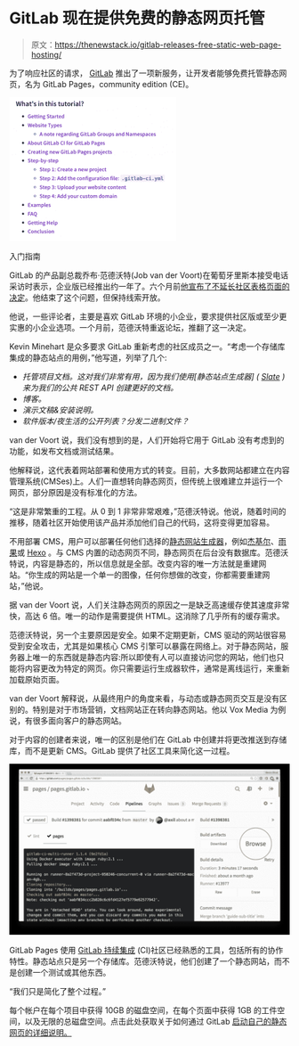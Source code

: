 # GitLab 现在提供免费的静态网页托管

> 原文：<https://thenewstack.io/gitlab-releases-free-static-web-page-hosting/>

为了响应社区的请求， [GitLab](https://gitlab.com/) 推出了一项新服务，让开发者能够免费托管静态网页，名为 GitLab Pages，community edition (CE)。

![](img/e0037cba1e3dbec275967680d3da6c67.png)

入门指南

GitLab 的产品副总裁乔布·范德沃特(Job van der Voort)在葡萄牙里斯本接受电话采访时表示，企业版已经推出约一年了。六个月前[他宣布了不延长社区表格页面的决定](https://gitlab.com/gitlab-org/gitlab-ce/issues/14605)。他结束了这个问题，但保持线索开放。

他说，一些评论者，主要是喜欢 GitLab 环境的小企业，要求提供社区版或至少更实惠的小企业选项。一个月前，范德沃特重返论坛，推翻了这一决定。

Kevin Minehart 是众多要求 GitLab 重新考虑的社区成员之一。“考虑一个存储库集成的静态站点的用例，”他写道，列举了几个:

*   *托管项目文档。这对我们非常有用，因为我们使用[静态站点生成器] ( [Slate](https://github.com/lord/slate) )来为我们的公共 REST API 创建更好的文档。*
*   *博客。*
*   *演示文稿&安装说明。*
*   *软件版本/夜生活的公开列表？分发二进制文件？*

van der Voort 说，我们没有想到的是，人们开始将它用于 GitLab 没有考虑到的功能，如发布文档或测试结果。

他解释说，这代表着网站部署和使用方式的转变。目前，大多数网站都建立在内容管理系统(CMSes)上。人们一直想转向静态网页，但传统上很难建立并运行一个网页，部分原因是没有标准化的方法。

“这是非常繁重的工程。从 0 到 1 非常非常艰难，”范德沃特说。他说，随着时间的推移，随着社区开始使用该产品并添加他们自己的代码，这将变得更加容易。

不用部署 CMS，用户可以部署任何他们选择的[静态网站生成器](https://www.staticgen.com/)，例如[杰基尔](http://jekyllrb.com/)、[雨果](http://gohugo.io/)或 [Hexo](https://hexo.io/) 。与 CMS 内置的动态网页不同，静态网页在后台没有数据库。范德沃特说，内容是静态的，所以信息就是全部。改变内容的唯一方法就是重建网站。“你生成的网站是一个单一的图像，任何你想做的改变，你都需要重建网站，”他说。

据 van der Voort 说，人们关注静态网页的原因之一是缺乏高速缓存使其速度非常快，高达 6 倍。唯一的动作是需要提供 HTML。这消除了几乎所有的缓存需求。

范德沃特说，另一个主要原因是安全。如果不定期更新，CMS 驱动的网站很容易受到安全攻击，尤其是如果核心 CMS 引擎可以暴露在网络上。对于静态网站，服务器上唯一的东西就是静态内容:所以即使有人可以直接访问您的网站，他们也只能将内容更改为特定的网页。你只需要运行生成器软件，通常是离线运行，来重新加载原始页面。

van der Voort 解释说，从最终用户的角度来看，与动态或静态网页交互是没有区别的。特别是对于市场营销，文档网站正在转向静态网站。他以 Vox Media 为例说，有很多面向客户的静态网站。

对于内容的创建者来说，唯一的区别是他们在 GitLab 中创建并将更改推送到存储库，而不是更新 CMS。GitLab 提供了社区工具来简化这一过程。

[![](img/1cf9b55713674bdae256728b9401519c.png)](https://about.gitlab.com/2016/04/07/gitlab-pages-setup/#getting-started)

GitLab Pages 使用 [GitLab 持续集成](https://docs.gitlab.com/ee/ci/quick_start/README.html#creating-a-.gitlab-ci.yml-file) (CI)社区已经熟悉的工具，包括所有的协作特性。静态站点只是另一个存储库。范德沃特说，他们创建了一个静态网站，而不是创建一个测试或其他东西。

“我们只是简化了整个过程。”

每个帐户在每个项目中获得 10GB 的磁盘空间，在每个页面中获得 1GB 的工件空间，以及无限的总磁盘空间。点击此处获取关于如何通过 GitLab [启动自己的静态网页的详细说明。](https://about.gitlab.com/2016/04/07/gitlab-pages-setup/)

<svg xmlns:xlink="http://www.w3.org/1999/xlink" viewBox="0 0 68 31" version="1.1"><title>Group</title> <desc>Created with Sketch.</desc></svg>